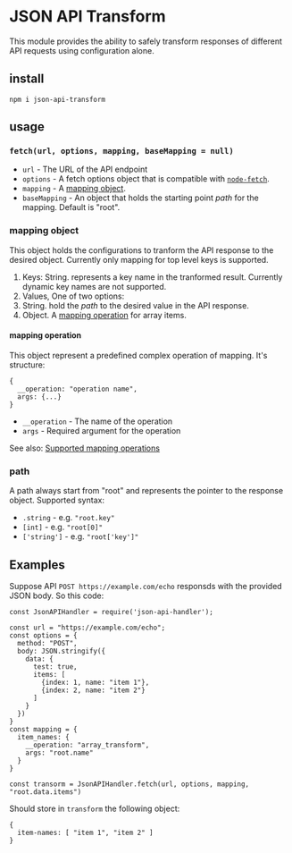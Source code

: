 # JSON API Transform

This module provides the ability to safely transform responses of different API requests using configuration alone.


## install
```
npm i json-api-transform
```
## usage
### `fetch(url, options, mapping, baseMapping = null)`

* `url` - The URL of the API endpoint
* `options` - A fetch options object that is compatible with [`node-fetch`](https://www.npmjs.com/package/node-fetch#fetchurl-options).
* `mapping` - A [mapping object](#mapping-object).
* `baseMapping` - An object that holds the starting point *path* for the mapping. Default is "root".

### mapping object
This object holds the configurations to tranform the API response to the desired object.
Currently only mapping for top level keys is supported.

1. Keys: String. represents a key name in the tranformed result. Currently dynamic key names are not supported.
2. Values, One of two options: 
  1. String. hold the *path* to the desired value in the API response.
  2. Object. A [mapping operation](#mapping-operation) for array items.

#### mapping operation
This object represent a predefined complex operation of mapping.
It's structure:
```
{
  __operation: "operation name",
  args: {...}
}
```

* `__operation` - The name of the operation
* `args` - Required argument for the operation

See also: [Supported mapping operations](mapping-operations.md)


### path
A path always start from "root" and represents the pointer to the response object.
Supported syntax:
* `.string` - e.g. `"root.key"`
* `[int]` - e.g. `"root[0]"`
* `['string']` - e.g. `"root['key']"`


## Examples
Suppose API `POST https://example.com/echo` responsds with the provided JSON body.
So this code:
```
const JsonAPIHandler = require('json-api-handler');

const url = "https://example.com/echo";
const options = {
  method: "POST",
  body: JSON.stringify({
    data: {
      test: true,
      items: [
        {index: 1, name: "item 1"},
        {index: 2, name: "item 2"}
      ]
    }
  })
}
const mapping = {
  item_names: {
    __operation: "array_transform",
    args: "root.name"
  }
}

const transorm = JsonAPIHandler.fetch(url, options, mapping, "root.data.items")
```
Should store in `transform` the following object:
```
{
  item-names: [ "item 1", "item 2" ]
}
```
